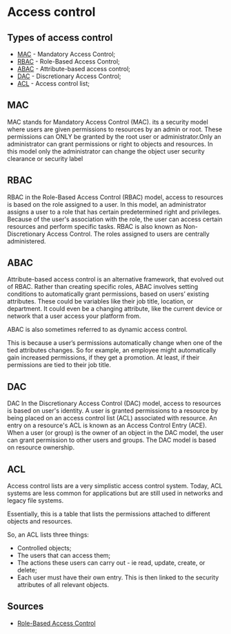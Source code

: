 # Access control

## Types of access control

- [MAC](#mac) - Mandatory Access Control;
- [RBAC](#rbac) - Role-Based Access Control;
- [ABAC](#abac) - Attribute-based access control;
- [DAC](#dac) - Discretionary Access Control;
- [ACL](#acl) - Access control list;

## MAC

MAC stands for Mandatory Access Control (MAC). its a security model where users are given permissions to resources by an admin or root. These permissions can ONLY be granted by the root user or administrator.Only an administrator can grant permissions or right to objects and resources. In this model only the administrator can change the object user security clearance or security label

## RBAC

RBAC in the Role-Based Access Control (RBAC) model, access to resources is based on the role assigned to a user. In this model, an administrator assigns a user to a role that has certain predetermined right and privileges. Because of the user's association with the role, the user can access certain resources and perform specific tasks. RBAC is also known as Non-Discretionary Access Control. The roles assigned to users are centrally administered.

## ABAC

Attribute-based access control is an alternative framework, that evolved out of RBAC. Rather than creating specific roles, ABAC involves setting conditions to automatically grant permissions, based on users’ existing attributes.
These could be variables like their job title, location, or department. It could even be a changing attribute, like the current device or network that a user access your platform from.

ABAC is also sometimes referred to as dynamic access control.

This is because a user’s permissions automatically change when one of the tied attributes changes. So for example, an employee might automatically gain increased permissions, if they get a promotion. At least, if their permissions are tied to their job title.

## DAC

DAC In the Discretionary Access Control (DAC) model, access to resources is based on user's identity. A user is granted permissions to a resource by being placed on an access control list (ACL) associated with resource. An entry on a resource's ACL is known as an Access Control Entry (ACE). When a user (or group) is the owner of an object in the DAC model, the user can grant permission to other users and groups. The DAC model is based on resource ownership.

## ACL

Access control lists are a very simplistic access control system. Today, ACL systems are less common for applications but are still used in networks and legacy file systems.

Essentially, this is a table that lists the permissions attached to different objects and resources.

So, an ACL lists three things:

- Controlled objects;
- The users that can access them;
- The actions these users can carry out - ie read, update, create, or delete;
- Each user must have their own entry. This is then linked to the security attributes of all relevant objects.

## Sources

- [Role-Based Access Control](https://budibase.com/blog/app-building/role-based-access-control)

